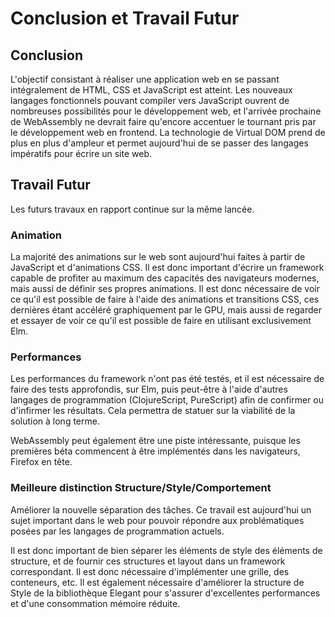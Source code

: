 # Conclusion et Travail Futur

## Conclusion

L'objectif consistant à réaliser une application web en se passant intégralement de HTML, CSS et JavaScript est atteint. Les nouveaux langages fonctionnels pouvant compiler vers JavaScript ouvrent de nombreuses possibilités pour le développement web, et l'arrivée prochaine de WebAssembly ne devrait faire qu'encore accentuer le tournant pris par le développement web en frontend. La technologie de Virtual DOM prend de plus en plus d'ampleur et permet aujourd'hui de se passer des langages impératifs pour écrire un site web.

## Travail Futur

Les futurs travaux en rapport continue sur la même lancée.

### Animation

La majorité des animations sur le web sont aujourd'hui faites à partir de JavaScript et d'animations CSS. Il est donc important d'écrire un framework capable de profiter au maximum des capacités des navigateurs modernes, mais aussi de définir ses propres animations. Il est donc nécessaire de voir ce qu'il est possible de faire à l'aide des animations et transitions CSS, ces dernières étant accéléré graphiquement par le GPU, mais aussi de regarder et essayer de voir ce qu'il est possible de faire en utilisant exclusivement Elm.

### Performances

Les performances du framework n'ont pas été testés, et il est nécessaire de faire des tests approfondis, sur Elm, puis peut-être à l'aide d'autres langages de programmation \(ClojureScript, PureScript\) afin de confirmer ou d'infirmer les résultats. Cela permettra de statuer sur la viabilité de la solution à long terme.

WebAssembly peut également être une piste intéressante, puisque les premières béta commencent à être implémentés dans les navigateurs, Firefox en tête.

### Meilleure distinction Structure/Style/Comportement

Améliorer la nouvelle séparation des tâches. Ce travail est aujourd'hui un sujet important dans le web pour pouvoir répondre aux problématiques posées par les langages de programmation actuels. 

Il est donc important de bien séparer les éléments de style des éléments de structure, et de fournir ces structures et layout dans un framework correspondant. Il est donc nécessaire d'implémenter une grille, des conteneurs, etc. Il est également nécessaire d'améliorer la structure de Style de la bibliothèque Elegant pour s'assurer d'excellentes performances et d'une consommation mémoire réduite.





